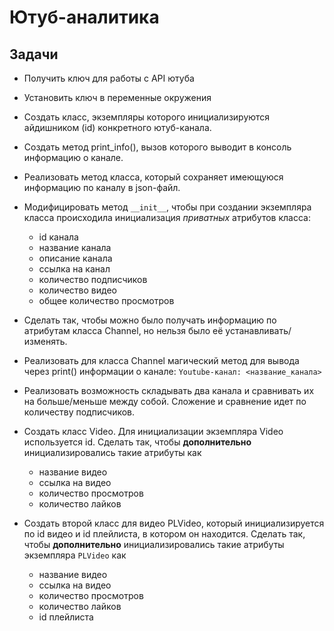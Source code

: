 # Ютуб-аналитика

## Задачи
* Получить ключ для работы с API ютуба
* Установить ключ в переменные окружения
* Создать класс, экземпляры которого инициализируются айдишником (id) конкретного ютуб-канала.
* Создать метод print_info(), вызов которого выводит в консоль информацию о канале.
* Реализовать метод класса, который сохраняет имеющуюся информацию по каналу в json-файл.
* Модифицировать метод `__init__`, чтобы при создании экземпляра класса происходила инициализация *приватных* атрибутов класса:

  - id канала
  - название канала
  - описание канала
  - ссылка на канал
  - количество подписчиков
  - количество видео
  - общее количество просмотров

* Сделать так, чтобы можно было получать информацию по атрибутам класса Channel, но нельзя было её устанавливать/изменять.
* Реализовать для класса Channel магический метод для вывода через print() информации о канале: `Youtube-канал: <название_канала>`

* Реализовать возможность складывать два канала и сравнивать их на больше/меньше между собой. Сложение и сравнение идет по количеству подписчиков.
* Создать класс Video. Для инициализации экземпляра Video используется id. Сделать так, чтобы **дополнительно** инициализировались такие атрибуты как
  - название видео
  - ссылка на видео
  - количество просмотров
  - количество лайков
* Создать второй класс для видео PLVideo, который инициализируется по id видео и id плейлиста, в котором он находится. Сделать так, чтобы **дополнительно** инициализировались такие атрибуты экземпляра `PLVideo` как
  - название видео
  - ссылка на видео
  - количество просмотров
  - количество лайков
  - id плейлиста